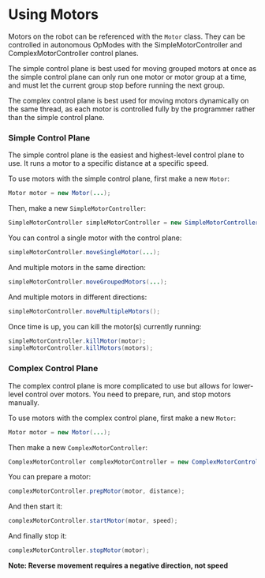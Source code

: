 # Using Motors
Motors on the robot can be referenced with the `Motor` class. They can be controlled in autonomous OpModes with the SimpleMotorController and ComplexMotorController control planes.

The simple control plane is best used for moving grouped motors at once as the simple control plane can only run one motor or motor group at a time, and must let the current group stop before running the next group.

The complex control plane is best used for moving motors dynamically on the same thread, as each motor is controlled fully by the programmer rather than the simple control plane.

### Simple Control Plane
The simple control plane is the easiest and highest-level control plane to use. It runs a motor to a specific distance at a specific speed.

To use motors with the simple control plane, first make a new `Motor`:
```java
Motor motor = new Motor(...);
```
Then, make a new `SimpleMotorController`:
```java
SimpleMotorController simpleMotorController = new SimpleMotorController(telemetry);
```
You can control a single motor with the control plane:
```java
simpleMotorController.moveSingleMotor(...);
```
And multiple motors in the same direction:
```java
simpleMotorController.moveGroupedMotors(...);
```
And multiple motors in different directions:
```java
simpleMotorController.moveMultipleMotors();
```
Once time is up, you can kill the motor(s) currently running:
```java
simpleMotorController.killMotor(motor);
simpleMotorController.killMotors(motors);
```

### Complex Control Plane
The complex control plane is more complicated to use but allows for lower-level control over motors. You need to prepare, run, and stop motors manually.

To use motors with the complex control plane, first make a new `Motor`:
```java
Motor motor = new Motor(...);
```
Then make a new `ComplexMotorController`:
```java
ComplexMotorController complexMotorController = new ComplexMotorController(telemetry);
```
You can prepare a motor:
```java
complexMotorController.prepMotor(motor, distance);
```
And then start it:
```java
complexMotorController.startMotor(motor, speed);
```
And finally stop it:
```java
complexMotorController.stopMotor(motor);
```

**Note: Reverse movement requires a negative direction, not speed**